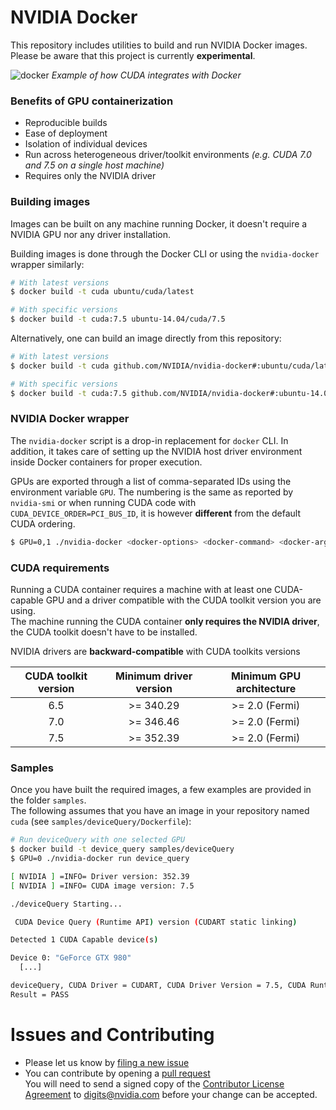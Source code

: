 # NVIDIA Docker
This repository includes utilities to build and run NVIDIA Docker images.  
Please be aware that this project is currently **experimental**.  

![docker](https://cloud.githubusercontent.com/assets/3028125/11199468/c0e09f50-8c82-11e5-846d-1f5e6a410598.png)
*Example of how CUDA integrates with Docker*  

### Benefits of GPU containerization

* Reproducible builds
* Ease of deployment
* Isolation of individual devices
* Run across heterogeneous driver/toolkit environments *(e.g. CUDA 7.0 and 7.5 on a single host machine)*
* Requires only the NVIDIA driver

### Building images

Images can be built on any machine running Docker, it doesn't require a NVIDIA GPU nor any driver installation.

Building images is done through the Docker CLI or using the ```nvidia-docker``` wrapper similarly:
```sh
# With latest versions
$ docker build -t cuda ubuntu/cuda/latest
```

```sh
# With specific versions
$ docker build -t cuda:7.5 ubuntu-14.04/cuda/7.5
```

Alternatively, one can build an image directly from this repository:
```sh
# With latest versions
$ docker build -t cuda github.com/NVIDIA/nvidia-docker#:ubuntu/cuda/latest
```
```sh
# With specific versions
$ docker build -t cuda:7.5 github.com/NVIDIA/nvidia-docker#:ubuntu-14.04/cuda/7.5
```

### NVIDIA Docker wrapper

The ```nvidia-docker``` script is a drop-in replacement for ```docker``` CLI. In addition, it takes care of setting up the NVIDIA host driver environment inside Docker containers for proper execution.

GPUs are exported through a list of comma-separated IDs using the environment variable ```GPU```.
The numbering is the same as reported by ```nvidia-smi``` or when running CUDA code with ```CUDA_DEVICE_ORDER=PCI_BUS_ID```, it is however **different** from the default CUDA ordering.

```sh
$ GPU=0,1 ./nvidia-docker <docker-options> <docker-command> <docker-args>
```

### CUDA requirements

Running a CUDA container requires a machine with at least one CUDA-capable GPU and a driver compatible with the CUDA toolkit version you are using.  
The machine running the CUDA container **only requires the NVIDIA driver**, the CUDA toolkit doesn't have to be installed.

NVIDIA drivers are **backward-compatible** with CUDA toolkits versions

CUDA toolkit version   | Minimum driver version  | Minimum GPU architecture
:---------------------:|:-----------------------:|:-------------------------:
  6.5                  | >= 340.29               | >= 2.0 (Fermi)
  7.0                  | >= 346.46               | >= 2.0 (Fermi)
  7.5                  | >= 352.39               | >= 2.0 (Fermi)


### Samples

Once you have built the required images, a few examples are provided in the folder ```samples```.  
The following assumes that you have an image in your repository named ```cuda``` (see ```samples/deviceQuery/Dockerfile```):
```sh
# Run deviceQuery with one selected GPU
$ docker build -t device_query samples/deviceQuery
$ GPU=0 ./nvidia-docker run device_query

[ NVIDIA ] =INFO= Driver version: 352.39
[ NVIDIA ] =INFO= CUDA image version: 7.5

./deviceQuery Starting...

 CUDA Device Query (Runtime API) version (CUDART static linking)

Detected 1 CUDA Capable device(s)

Device 0: "GeForce GTX 980"
  [...]

deviceQuery, CUDA Driver = CUDART, CUDA Driver Version = 7.5, CUDA Runtime Version = 7.5, NumDevs = 1, Device0 = GeForce GTX 980
Result = PASS
```

# Issues and Contributing
* Please let us know by [filing a new issue](https://github.com/NVIDIA/nvidia-docker/issues/new)
* You can contribute by opening a [pull request](https://help.github.com/articles/using-pull-requests/)  
You will need to send a signed copy of the [Contributor License Agreement](CLA) to digits@nvidia.com before your change can be accepted.
